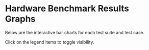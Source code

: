# Hardware Benchmark Results Graphs

Below are the interactive bar charts for each test suite and test case.

Click on the legend items to toggle visibility.

<script src="https://cdn.plot.ly/plotly-latest.min.js"></script>

<script>
fetch('/plotly_data/plotly_data_index.json')
    .then(response => response.json())
    .then(indexData => {
        const suites = Object.keys(indexData);
        const mainContent = document.querySelector('.md-content__inner');

        if (!mainContent) {
            console.error('Main content area not found. Please check the MkDocs template.');
            return;
        }

        // Create a container for all the graphs
        const graphsContainer = document.createElement('div');
        graphsContainer.style.marginTop = '40px';
        mainContent.appendChild(graphsContainer);

        suites.forEach(suite => {
            // Centered Suite Header
            const suiteHeader = document.createElement('h1');
            suiteHeader.textContent = `Test Suite: ${suite}`;
            suiteHeader.style.textAlign = 'center';
            graphsContainer.appendChild(suiteHeader);

            const testCases = indexData[suite];
            testCases.forEach(testCase => {
                const testCaseHeader = document.createElement('h2');

                const containerId = `chart-container-${suite}-${testCase}`;
                const containerDiv = document.createElement('div');
                containerDiv.id = containerId;
                containerDiv.style.marginBottom = '40px';
                graphsContainer.appendChild(containerDiv);

                fetch(`/plotly_data/${suite}_${testCase}.json`)
                    .then(response => {
                        if (!response.ok) throw new Error('Data not found');
                        return response.json();
                    })
                    .then(data => {
                        const traces = [];

                        // Group data by flow_display_name
                        const groupedData = data.reduce((acc, item) => {
                            const key = item.flow_display_name;
                            if (!acc[key]) acc[key] = [];
                            acc[key].push(item);
                            return acc;
                        }, {});

                        // Create a horizontal bar chart for each flow_display_name
                        Object.entries(groupedData).forEach(([flowDisplayName, items]) => {
                            const sortedItems = items.sort((a, b) => b.avg_exec_time - a.avg_exec_time);

                            // Use Unicode line separator for a new line
                            const y = sortedItems.map(item => `${item.hardware_desc}<br>\u2003${item.test_time}\u2003`);
                            const x = sortedItems.map(item => item.avg_exec_time);
                            const hoverText = sortedItems.map(item => `Test Time: ${item.test_time}`);

                            const trace = {
                                y: y,
                                x: x,
                                type: 'bar',
                                orientation: 'h',
                                name: flowDisplayName,
                                text: hoverText,
                                hoverinfo: 'text+x'
                            };

                            traces.push(trace);
                        });

                        const layout = {
                            title: `Average Execution Time (${suite} - ${testCase})`,
                            yaxis: { title: '', automargin: true },
                            xaxis: { title: 'Avg Execution Time (s)' },
                            barmode: 'group',
                            hovermode: 'closest'
                        };

                        Plotly.newPlot(containerId, traces, layout);
                    })
                    .catch(error => console.warn(`No data found for ${suite} - ${testCase}:`, error));
            });
        });
    })
    .catch(error => console.error('Error loading index data:', error));
</script>
